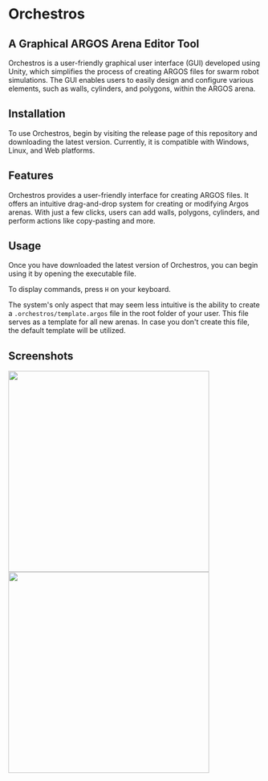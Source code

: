 ﻿# Orchestros

## A Graphical ARGOS Arena Editor Tool

Orchestros is a user-friendly graphical user interface (GUI) developed using Unity, which simplifies the process of
creating ARGOS files for swarm robot simulations. The GUI enables users to easily design and configure various elements,
such as walls, cylinders, and polygons, within the ARGOS arena.

## Installation

To use Orchestros, begin by visiting the release page of this repository and downloading the latest version. Currently,
it is compatible with Windows, Linux, and Web platforms.

## Features

Orchestros provides a user-friendly interface for creating ARGOS files. It offers an intuitive drag-and-drop system for
creating or modifying Argos arenas. With just a few clicks, users can add walls, polygons, cylinders, and perform
actions like copy-pasting and more.

## Usage

Once you have downloaded the latest version of Orchestros, you can begin using it by opening the executable file. 

To display commands, press `H` on your keyboard.

The system's only aspect that may seem less intuitive is the ability to create a `.orchestros/template.argos` file in the root folder of your user. This file serves as a template for all new arenas. In case you don't create this file, the default template will be utilized.

## Screenshots

<img src="https://github.com/Orchestros/orchestros-frontend/blob/main/screenshot_1.png?raw=true" height="400">
<img src="https://github.com/Orchestros/orchestros-frontend/blob/main/screenshot_2.png?raw=true" width="400">